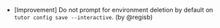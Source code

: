 - [Improvement] Do not prompt for environment deletion by default on `tutor config save --interactive`. (by @regisb)
